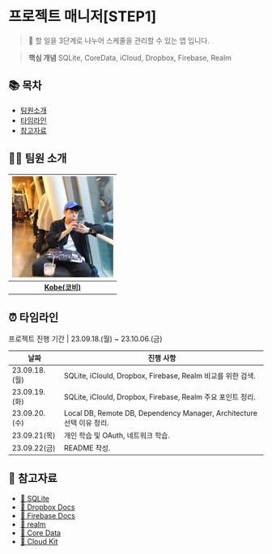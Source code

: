 # 프로젝트 매니저[STEP1]

> 📌 할 일을 3단계로 나누어 스케줄을 관리할 수 있는 앱 입니다.

> **핵심 개념**
SQLite, CoreData, iCloud, Dropbox, Firebase, Realm

## 📚 목차</br>
- [팀원소개](#-팀원-소개)
- [타임라인](#-타임라인)
- [참고자료](#-참고자료)

## 🧑‍💻 팀원 소개</br>
| <img src="https://github.com/devKobe24/BranchTest/blob/main/IMG_5424.JPG?raw=true" width="200" height="200"/> |
| :-: |
| [**Kobe(코비)**](https://github.com/devKobe24) |

## ⏰ 타임라인</br>
프로젝트 진행 기간 | 23.09.18.(월) ~ 23.10.06.(금)

| 날짜 | 진행 사항 |
| -------- | -------- |
| 23.09.18.(월)     | SQLite, iClould, Dropbox, Firebase, Realm 비교를 위한 검색. |
| 23.09.19.(화)     | SQLite, iClould, Dropbox, Firebase, Realm 주요 포인트 정리.
| 23.09.20.(수)     | Local DB, Remote DB, Dependency Manager, Architecture 선택 이유 정리.
| 23.09.21(목)     | 개인 학습 및 OAuth, 네트워크 학습. <br/>
| 23.09.22(금)     | README 작성. <br/>

## 📑 참고자료
- [📃 SQLite](https://www.sqlite.org/docs.html)
- [📃 Dropbox Docs](https://www.dropbox.com/developers/reference/developer-guide?_tk=guides_lp&_ad=guides1&_camp=reference)
- [📃 Firebase Docs](https://firebase.google.com/docs?hl=ko)
- [📃 realm](https://realm.io/realm-swift/)
- [📃 Core Data](https://developer.apple.com/documentation/coredata/)
- [📃 Cloud Kit](https://developer.apple.com/documentation/cloudkit)

